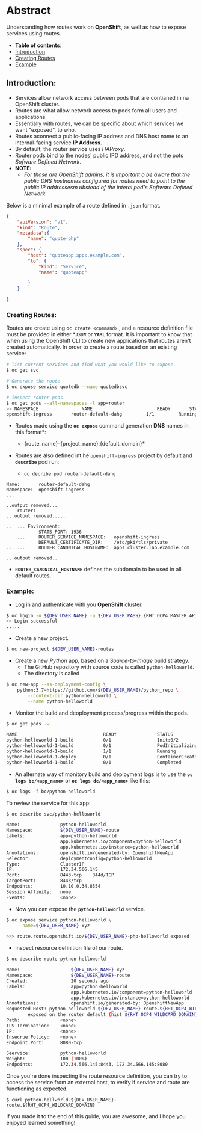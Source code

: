 # Abstract

Understanding how routes work on **OpenShift**, as well as how to expose services using routes.

-  **Table of contents**:
  - [Introduction](#introduction)
  - [Creating Routes](#creating-routes)
  - [Example](#example)

## Introduction:
- Services allow network access between pods that are contianed in na OpenShift cluster.
- Routes are what allow network access to pods form all users and applications. 
- Essentially with routes, we can be specific about which services we want "exposed", to who.
- Routes aconnect a public-facing IP address and DNS host name to an internal-facing service **IP Address**.
- By default, the router service uses *HAProxy*.
- Router pods bind to the nodes' public IPD address, and not the pots *Sofware Defined Network*.
- **NOTE:**
    - *For those are OpenShift admins, it is important o be aware that the public DNS hostnames configured for routes need to point to the public IP addressesm ubstead of the interal pod's Software Defined Network.*

Below is a minimal example of a route defined in `.json` format.

```json
{
    "apiVersion": "v1",
    "kind": "Route",
    "metadata":{
        "name": "quote-php"
    },
    "spec": {
        "host": "quoteapp.apps.example.com",
        "to": {
            "kind": "Service",
            "name": "quoteapp"

        }
    }

}
```
### Creating Routes:

Routes are create using `oc create <command>` , and a resource definition file must be provided in either **`JSON`* or **`YAML`** format.
It is important to know that when using the OpenShift CLI to create new applications that routes aren't created automatically. In order to create a route based on an existing service:

```bash
# list current services and find what you would like to expose.
$ oc get svc 

# Generate the route
$ oc expose service quotedb --name quotedbsvc

# inspect router pods.
$ oc get pods --all-namespaces -l app=router 
>> NAMESPACE                NAME                        READY       STATUS      RESTARTS        AGE
openshift-ingress       router-default-dahg         1/1         Running     1               4d
```
- Routes made using the **`oc expose`** command generation **DNS** names in this format*: 
    - {route_name}-{project_name}.{default_domain}*

- Routes are also defined int he `openshift-ingress` project by default and **`describe`** pod run:
    -  `oc decribe pod router-default-dahg`


``` text
Name:       router-default-dahg         
Namespace:  openshift-ingress
...

..output removed...
    router:
...output removed.....

..  ... Environment:
            STATS_PORT: 1936
    ...     ROUTER_SERVICE_NAMESPACE:   openshift-ingress
            DEFAULT_CERTIFICATE_DIR:    /etc/pki/tls/private
... ...     ROUTER_CANONICAL_HOSTNAME:  apps.cluster.lab.example.com

...output removed..
```

- **`ROUTER_CANONICAL_HOSTNAME`** defines the subdomain to be used in all default routes.


### Example:

- Log in and authenticate with you **OpenShift** cluster.
```bash
$ oc login -u ${DEV_USER_NAME} -p ${DEV_USER_PASS} {RHT_OCP4_MASTER_API}
>> Login successful
.....
```
- Create a new project.
```bash
$ oc new-project ${DEV_USER_NAME}-routes
```
- Create a new *Python* app, based on a *Source-to-Image* build strategy.
    - The GitHub repository with source code is called `python-helloworld`.
    - The directory is called 
```bash
$ oc new-app --as-deployment-config \
    python:3.7~https://github.com/${DEV_USER_NAME}/python_repo \
        --context-dir python-helloworld \
        --name python-helloworld
```
- Monitor the build and deoployment process/progress within the pods.
```bash
$ oc get pods -w 

NAME                                READY               STATUS                      RESTARTS                    AGE
python-helloworld-1-build           0/1                 Init:0/2                    0                           2s
python-helloworld-1-build           0/1                 PodInitializing             0                           7s
python-helloworld-1-build           1/1                 Running                     0                           0s
python-helloworld-1-deploy          0/1                 ContainerCreating           0                           0s
python-helloworld-1-build           0/1                 Completed                   0                           5m8s
```
- An alternate way of monitory build and deployment logs is to use the **`oc logs bc/<app_name>`** or  **`oc logs dc/<app_name>`** like this:
```bash
$ oc logs -f bc/python-helloworld
``` 
To review the service for this app:

```bash
$ oc describe svc/python-helloworld

Name:               python-helloworld
Namespace:          ${DEV_USER_NAME}-route
Labels:             app=python-helloworld
                    app.kubernetes.io/component=python-helloworld
                    app.kubernetes.io/instance=python-helloworld
Annotations:        openshift.io/generated-by: OpenshiftNewApp
Selector:           deploymentconfig=python-helloworld
Type:               ClusterIP
IP:                 172.34.566.145
Port:               8443-tcp    844d/TCP
TargetPort:         8443/tcp    
Endpoints:          10.10.0.34.8554
Session Affinity:   none
Events:             <none>      
```
- Now you can expose the **`python-helloworld`** service. 
```bash
$ oc expose service python-helloworld \
    --name=${DEV_USER_NAME}-xyz

>>> route.route.openshift.io/${DEV_USER_NAME}-php-helloworld exposed
```
- Inspect resource definition file of our route.
```bash
$ oc describe route python-helloworld

Name:                   ${DEV_USER_NAME}-xyz
Namespace:              ${DEV_USER_NAME}-route
Created:                20 seconds ago
Labels:                 app=python-helloworld
                        app.kubernetes.io/component=python-helloworld
                        app.kubernetes.io/instance=python-helloworld
Annotations:            openshift.io/generated-by: OpenshiftNewApp
Requested Host: python-helloworld-${DEV_USER_NAME}-route.${RHT_OCP4_WILDCARD_DOMAIN}
        exposed on the router default (hist ${RHT_OCP4_WILDCARD_DOMAIN})
Path:               <none>
TLS Termination:    <none>
IP:                 <none>
Insecrue Policy:    <none>          
Endpoint Port:      8080-tcp

Seervice:           python-helloworld
Weight:             100 (100%)
Endpoints:          172.34.566.145:8443, 172.34.566.145:8080
```
Once you're done inspecting the route resource definition, you can try to access the service from an external host, to verify if service and route are functioning as expected.

```cur
$ curl python-hellworld-${DEV_USER_NAME}-route.${RHT_OCP4_WILDCARD_DOMAIN}
```

If you made it to the end of this guide, you are awesome, and I hope you enjoyed learned something!




